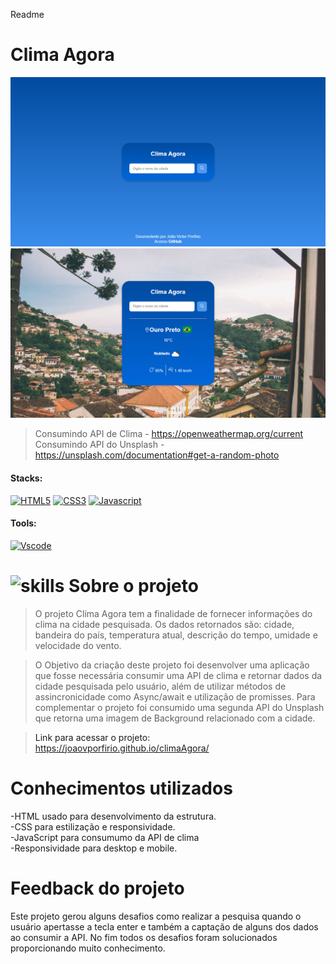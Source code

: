 Readme

# Clima Agora


<img src="src/images/img-consultaClima01.png" alt="Print da página Clima Agora 01">
<img src="src/images/img-consultaClima02.png" alt="Print da página Clima Agora 02">

>Consumindo API de Clima - https://openweathermap.org/current
>Consumindo API do Unsplash - https://unsplash.com/documentation#get-a-random-photo

<!------------------------------------STACKS-->
#### Stacks:
<p align="left">

 <a href="https://developer.mozilla.org/pt-BR/docs/Web/HTML"><img  alt="HTML5"  width="50" height="50" src="https://user-images.githubusercontent.com/59892368/149663188-8298a9bf-f3ce-4881-944f-e94edf37beed.png"><a/>
   <a href="https://developer.mozilla.org/pt-BR/docs/Web/CSS"><img  alt="CSS3"  width="50" height="50" src="https://user-images.githubusercontent.com/59892368/149663193-40e11362-c724-49cf-a0b5-a20f98c8e4ba.png"><a/>
    <a href="https://github.com/braziljs/eloquente-javascript"><img  alt="Javascript"  width="50" height="50" src="https://user-images.githubusercontent.com/59892368/149663192-19043371-127c-47f0-8553-0f407c51e2c5.png"><a/>
   
</p>
  
  <!------------------------------------TOOLS-->
 #### Tools:
 <a href="https://code.visualstudio.com/"><img  alt="Vscode"  width="50" height="50" src="https://user-images.githubusercontent.com/59892368/149663512-3f83da57-bdfe-4cef-bcc2-feb304a738ff.png"><a/>
  
  
  
   <!------------------------------------DESCRIPTION-->

# <img  alt="skills"  width="40" height="40" src="https://user-images.githubusercontent.com/59892368/148622497-164365e8-f6b0-4f40-bc75-a0ed4da6059b.png">  Sobre o projeto <!---write here : talk a little about project: what's does, example.  -->
> O projeto Clima Agora tem a finalidade de fornecer informações do clima na cidade pesquisada. Os dados retornados são: cidade, bandeira do país, temperatura atual, descrição do tempo, umidade e velocidade do vento. 

> O Objetivo da criação deste projeto foi desenvolver uma aplicação que fosse necessária consumir uma API de clima e retornar dados da cidade pesquisada pelo usuário, além de utilizar métodos de assincronicidade como Async/await e utilização de promisses. Para complementar o projeto foi consumido uma segunda API do Unsplash que retorna uma imagem de Background relacionado com a cidade.<br>
  
>Link para acessar o projeto: https://joaovporfirio.github.io/climaAgora/
  
  
  # Conhecimentos utilizados

-HTML usado para desenvolvimento da estrutura.
<br>
-CSS para estilização e responsividade.
<br>
-JavaScript para consumumo da API de clima
<br>
-Responsividade para desktop e mobile.

# Feedback do projeto

Este projeto gerou alguns desafios como realizar a pesquisa quando o usuário apertasse a tecla enter e também a captação de alguns dos dados ao consumir a API. No fim todos os desafios foram solucionados proporcionando muito conhecimento.
